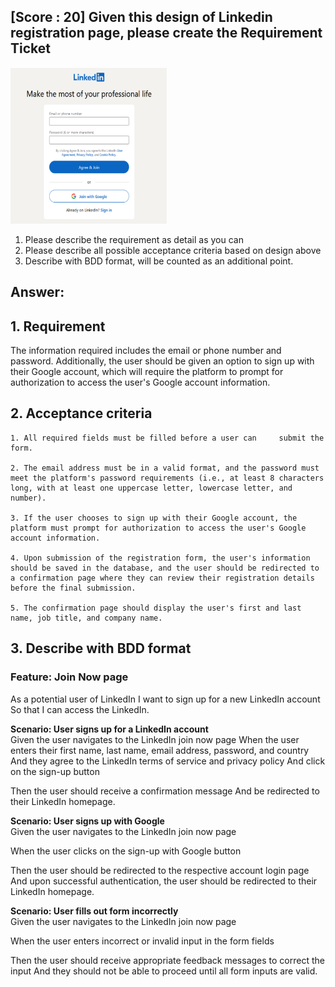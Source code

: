 ## [Score : 20] Given this design of Linkedin registration page, please create the Requirement Ticket

<img src="../../assets/01.png" width="250" height="250">

1. Please describe the requirement as detail as you can
2. Please describe all possible acceptance criteria based on design above
3. Describe with BDD format, will be counted as an additional point.

## Answer:

## 1. Requirement

The information required includes the email or phone number and password. Additionally, the user should be given an option to sign up with their Google account, which will require the platform to prompt for authorization to access the user's Google account information.

## 2. Acceptance criteria

    1. All required fields must be filled before a user can     submit the form.

    2. The email address must be in a valid format, and the password must meet the platform's password requirements (i.e., at least 8 characters long, with at least one uppercase letter, lowercase letter, and number).

    3. If the user chooses to sign up with their Google account, the platform must prompt for authorization to access the user's Google account information.

    4. Upon submission of the registration form, the user's information should be saved in the database, and the user should be redirected to a confirmation page where they can review their registration details before the final submission.

    5. The confirmation page should display the user's first and last name, job title, and company name.

## 3. Describe with BDD format

### **Feature: Join Now page**

As a potential user of LinkedIn
I want to sign up for a new LinkedIn account
So that I can access the LinkedIn.

**Scenario: User signs up for a LinkedIn account** <br>
Given the user navigates to the LinkedIn join now page
When the user enters their first name, last name, email address, password, and country
And they agree to the LinkedIn terms of service and privacy policy
And click on the sign-up button

Then the user should receive a confirmation message
And be redirected to their LinkedIn homepage.

**Scenario: User signs up with Google** <br>
Given the user navigates to the LinkedIn join now page

When the user clicks on the sign-up with Google button

Then the user should be redirected to the respective account login page
And upon successful authentication, the user should be redirected to their LinkedIn homepage.

**Scenario: User fills out form incorrectly** <br>
Given the user navigates to the LinkedIn join now page

When the user enters incorrect or invalid input in the form fields

Then the user should receive appropriate feedback messages to correct the input
And they should not be able to proceed until all form inputs are valid.
